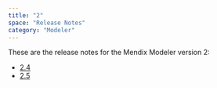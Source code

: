```yaml
---
title: "2"
space: "Release Notes"
category: "Modeler"
---
```


These are the release notes for the Mendix Modeler version 2:

* [2.4](2.4)
* [2.5](2.5)

